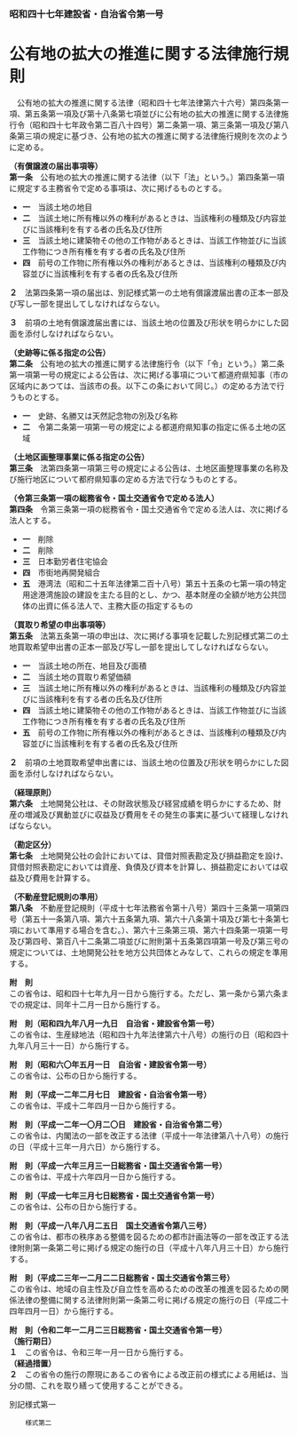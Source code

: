 ### 昭和四十七年建設省・自治省令第一号  
# 公有地の拡大の推進に関する法律施行規則  
　公有地の拡大の推進に関する法律（昭和四十七年法律第六十六号）第四条第一項、第五条第一項及び第十八条第七項並びに公有地の拡大の推進に関する法律施行令（昭和四十七年政令第二百八十四号）第二条第一項、第三条第一項及び第八条第三項の規定に基づき、公有地の拡大の推進に関する法律施行規則を次のように定める。  
  
**（有償譲渡の届出事項等）**  
**第一条**　公有地の拡大の推進に関する法律（以下「法」という。）第四条第一項に規定する主務省令で定める事項は、次に掲げるものとする。  
* **一**　当該土地の地目  
* **二**　当該土地に所有権以外の権利があるときは、当該権利の種類及び内容並びに当該権利を有する者の氏名及び住所  
* **三**　当該土地に建築物その他の工作物があるときは、当該工作物並びに当該工作物につき所有権を有する者の氏名及び住所  
* **四**　前号の工作物に所有権以外の権利があるときは、当該権利の種類及び内容並びに当該権利を有する者の氏名及び住所  
  
**２**　法第四条第一項の届出は、別記様式第一の土地有償譲渡届出書の正本一部及び写し一部を提出してしなければならない。  
  
**３**　前項の土地有償譲渡届出書には、当該土地の位置及び形状を明らかにした図面を添付しなければならない。  
  
**（史跡等に係る指定の公告）**  
**第二条**　公有地の拡大の推進に関する法律施行令（以下「令」という。）第二条第一項第一号の規定による公告は、次に掲げる事項について都道府県知事（市の区域内にあつては、当該市の長。以下この条において同じ。）の定める方法で行うものとする。  
* **一**　史跡、名勝又は天然記念物の別及び名称  
* **二**　令第二条第一項第一号の規定による都道府県知事の指定に係る土地の区域  
  
**（土地区画整理事業に係る指定の公告）**  
**第三条**　法第四条第一項第三号の規定による公告は、土地区画整理事業の名称及び施行地区について都府県知事の定める方法で行なうものとする。  
  
**（令第三条第一項の総務省令・国土交通省令で定める法人）**  
**第四条**　令第三条第一項の総務省令・国土交通省令で定める法人は、次に掲げる法人とする。  
* **一**　削除  
* **二**　削除  
* **三**　日本勤労者住宅協会  
* **四**　市街地再開発組合  
* **五**　港湾法（昭和二十五年法律第二百十八号）第五十五条の七第一項の特定用途港湾施設の建設を主たる目的とし、かつ、基本財産の全額が地方公共団体の出資に係る法人で、主務大臣の指定するもの  
  
**（買取り希望の申出事項等）**  
**第五条**　法第五条第一項の申出は、次に掲げる事項を記載した別記様式第二の土地買取希望申出書の正本一部及び写し一部を提出してしなければならない。  
* **一**　当該土地の所在、地目及び面積  
* **二**　当該土地の買取り希望価額  
* **三**　当該土地に所有権以外の権利があるときは、当該権利の種類及び内容並びに当該権利を有する者の氏名及び住所  
* **四**　当該土地に建築物その他の工作物があるときは、当該工作物並びに当該工作物につき所有権を有する者の氏名及び住所  
* **五**　前号の工作物に所有権以外の権利があるときは、当該権利の種類及び内容並びに当該権利を有する者の氏名及び住所  
  
**２**　前項の土地買取希望申出書には、当該土地の位置及び形状を明らかにした図面を添付しなければならない。  
  
**（経理原則）**  
**第六条**　土地開発公社は、その財政状態及び経営成績を明らかにするため、財産の増減及び異動並びに収益及び費用をその発生の事実に基づいて経理しなければならない。  
  
**（勘定区分）**  
**第七条**　土地開発公社の会計においては、貸借対照表勘定及び損益勘定を設け、貸借対照表勘定においては資産、負債及び資本を計算し、損益勘定においては収益及び費用を計算する。  
  
**（不動産登記規則の準用）**  
**第八条**　不動産登記規則（平成十七年法務省令第十八号）第四十三条第一項第四号（第五十一条第八項、第六十五条第九項、第六十八条第十項及び第七十条第七項において準用する場合を含む。）、第六十三条第三項、第六十四条第一項第一号及び第四号、第百八十二条第二項並びに附則第十五条第四項第一号及び第三号の規定については、土地開発公社を地方公共団体とみなして、これらの規定を準用する。  
  
**附　則**  
この省令は、昭和四十七年九月一日から施行する。ただし、第一条から第六条までの規定は、同年十二月一日から施行する。  
  
**附　則（昭和四九年八月一九日　自治省・建設省令第一号）**  
この省令は、生産緑地法（昭和四十九年法律第六十八号）の施行の日（昭和四十九年八月三十一日）から施行する。  
  
**附　則（昭和六〇年五月一日　自治省・建設省令第一号）**  
この省令は、公布の日から施行する。  
  
**附　則（平成一二年二月七日　建設省・自治省令第一号）**  
この省令は、平成十二年四月一日から施行する。  
  
**附　則（平成一二年一〇月二〇日　建設省・自治省令第二号）**  
この省令は、内閣法の一部を改正する法律（平成十一年法律第八十八号）の施行の日（平成十三年一月六日）から施行する。  
  
**附　則（平成一六年三月三一日総務省・国土交通省令第一号）**  
この省令は、平成十六年四月一日から施行する。  
  
**附　則（平成一七年三月七日総務省・国土交通省令第一号）**  
この省令は、公布の日から施行する。  
  
**附　則（平成一八年八月二五日　国土交通省令第八三号）**  
この省令は、都市の秩序ある整備を図るための都市計画法等の一部を改正する法律附則第一条第二号に掲げる規定の施行の日（平成十八年八月三十日）から施行する。  
  
**附　則（平成二三年一二月二二日総務省・国土交通省令第三号）**  
この省令は、地域の自主性及び自立性を高めるための改革の推進を図るための関係法律の整備に関する法律附則第一条第二号に掲げる規定の施行の日（平成二十四年四月一日）から施行する。  
  
**附　則（令和二年一二月二三日総務省・国土交通省令第一号）**  
**（施行期日）**  
**１**　この省令は、令和三年一月一日から施行する。  
**（経過措置）**  
**２**　この省令の施行の際現にあるこの省令による改正前の様式による用紙は、当分の間、これを取り繕って使用することができる。  
  
別記様式第一
          
        様式第二
          
        